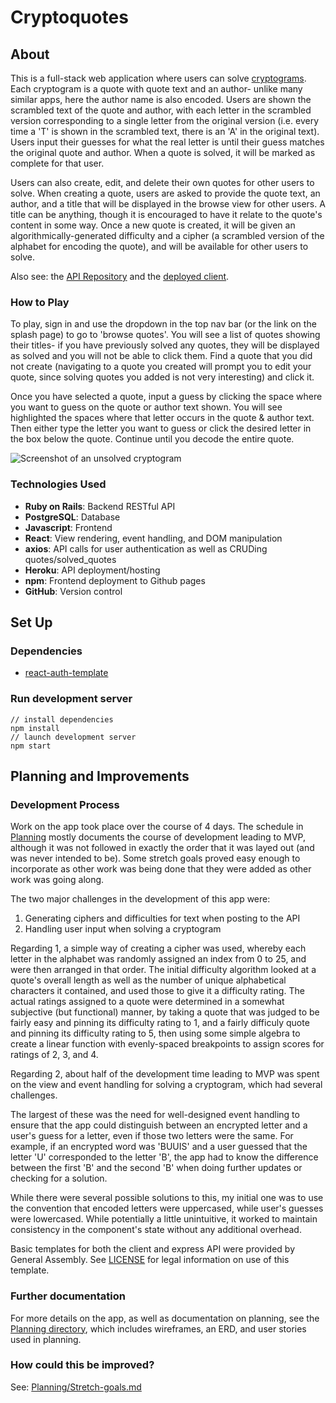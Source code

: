 # Cryptoquotes
## About
This is a full-stack web application where users can solve [cryptograms](https://en.wikipedia.org/wiki/Cryptogram). Each cryptogram is a quote with quote text and an author- unlike many similar apps, here the author name is also encoded. Users are shown the scrambled text of the quote and author, with each letter in the scrambled version corresponding to a single letter from the original version (i.e. every time a 'T' is shown in the scrambled text, there is an 'A' in the original text). Users input their guesses for what the real letter is until their guess matches the original quote and author. When a quote is solved, it will be marked as complete for that user.

Users can also create, edit, and delete their own quotes for other users to solve. When creating a quote, users are asked to provide the quote text, an author, and a title that will be displayed in the browse view for other users. A title can be anything, though it is encouraged to have it relate to the quote's content in some way. Once a new quote is created, it will be given an algorithmically-generated difficulty and a cipher (a scrambled version of the alphabet for encoding the quote), and will be available for other users to solve.

Also see: the [API Repository](https://github.com/JakeSeib/cryptoquotes-api) and the [deployed client](https://jakeseib.github.io/cryptoquotes-client/).

### How to Play
To play, sign in and use the dropdown in the top nav bar (or the link on the splash page) to go to 'browse quotes'. You will see a list of quotes showing their titles- if you have previously solved any quotes, they will be displayed as solved and you will not be able to click them. Find a quote that you did not create (navigating to a quote you created will prompt you to edit your quote, since solving quotes you added is not very interesting) and click it.

Once you have selected a quote, input a guess by clicking the space where you want to guess on the quote or author text shown. You will see highlighted the spaces where that letter occurs in the quote & author text. Then either type the letter you want to guess or click the desired letter in the box below the quote. Continue until you decode the entire quote.

![Screenshot of an unsolved cryptogram](https://i.imgur.com/zBrgitT.png)

### Technologies Used
-   **Ruby on Rails**: Backend RESTful API
-   **PostgreSQL**: Database
-   **Javascript**: Frontend
-   **React**: View rendering, event handling, and DOM manipulation
-   **axios**: API calls for user authentication as well as CRUDing quotes/solved_quotes
-   **Heroku**: API deployment/hosting
-   **npm**: Frontend deployment to Github pages
-   **GitHub**: Version control

## Set Up
### Dependencies
-   [react-auth-template](https://git.generalassemb.ly/ga-wdi-boston/react-auth-template)

### Run development server
```
// install dependencies
npm install
// launch development server
npm start
```

## Planning and Improvements
### Development Process
Work on the app took place over the course of 4 days. The schedule in [Planning](https://github.com/JakeSeib/cryptoquotes-client/tree/master/Planning) mostly documents the course of development leading to MVP, although it was not followed in exactly the order that it was layed out (and was never intended to be). Some stretch goals proved easy enough to incorporate as other work was being done that they were added as other work was going along.

The two major challenges in the development of this app were:
1. Generating ciphers and difficulties for text when posting to the API
2. Handling user input when solving a cryptogram

Regarding 1, a simple way of creating a cipher was used, whereby each letter in the alphabet was randomly assigned an index from 0 to 25, and were then arranged in that order. The initial difficulty algorithm looked at a quote's overall length as well as the number of unique alphabetical characters it contained, and used those to give it a difficulty rating. The actual ratings assigned to a quote were determined in a somewhat subjective (but functional) manner, by taking a quote that was judged to be fairly easy and pinning its difficulty rating to 1, and a fairly difficuly quote and pinning its difficulty rating to 5, then using some simple algebra to create a linear function with evenly-spaced breakpoints to assign scores for ratings of 2, 3, and 4.

Regarding 2, about half of the development time leading to MVP was spent on the view and event handling for solving a cryptogram, which had several challenges.

The largest of these was the need for well-designed event handling to ensure that the app could distinguish between an encrypted letter and a user's guess for a letter, even if those two letters were the same. For example, if an encrypted word was 'BUUIS' and a user guessed that the letter 'U' corresponded to the letter 'B', the app had to know the difference between the first 'B' and the second 'B' when doing further updates or checking for a solution.

While there were several possible solutions to this, my initial one was to use the convention that encoded letters were uppercased, while user's guesses were lowercased. While potentially a little unintuitive, it worked to maintain consistency in the component's state without any additional overhead.

Basic templates for both the client and express API were provided by General Assembly. See [LICENSE](https://github.com/JakeSeib/cryptoquotes-client/blob/master/LICENSE) for legal information on use of this template.

### Further documentation
For more details on the app, as well as documentation on planning, see the [Planning directory](https://github.com/JakeSeib/cryptoquotes-client/tree/master/Planning), which includes wireframes, an ERD, and user stories used in planning.

### How could this be improved?
See: [Planning/Stretch-goals.md](https://github.com/JakeSeib/cryptoquotes-client/blob/master/Planning/Stretch-goals.md)
